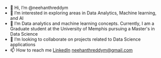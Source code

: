 - 👋 Hi, I’m @neehanthreddym
- 👀 I’m interested in exploring areas in Data Analytics, Machine learning, and AI
- 🌱 I’m Data analytics and machine learning concepts.
  Currently, I am a Graduate student at the University of Memphis pursuing a Master's in Data Science
- 💞️ I’m looking to collaborate on projects related to Data Science applications
- 📫 How to reach me
  [LinkedIn](https://www.linkedin.com/in/neehanthreddy/)
  [neehanthreddym@gmail.com](mailto:neehanthreddym@gmail.com)
